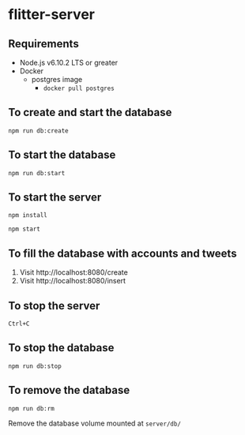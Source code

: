 # flitter-server

## Requirements
* Node.js v6.10.2 LTS or greater
* Docker
  * postgres image
    * `docker pull postgres`

## To create and start the database
`npm run db:create`

## To start the database
`npm run db:start`

## To start the server
`npm install`

`npm start`

## To fill the database with accounts and tweets
1. Visit http://localhost:8080/create
2. Visit http://localhost:8080/insert

## To stop the server
`Ctrl+C`

## To stop the database
`npm run db:stop`

## To remove the database
`npm run db:rm`

Remove the database volume mounted at `server/db/`